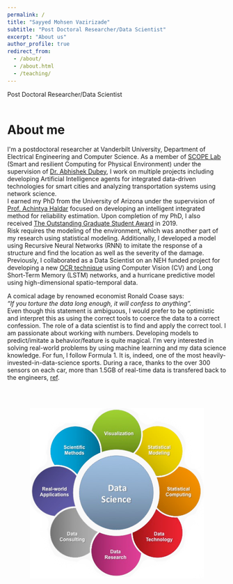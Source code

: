 ```yaml
---
permalink: /
title: "Sayyed Mohsen Vazirizade"
subtitle: "Post Doctoral Researcher/Data Scientist"
excerpt: "About us"
author_profile: true
redirect_from: 
  - /about/
  - /about.html
  - /teaching/
---
```


Post Doctoral Researcher/Data Scientist
<br/><br/>

About me
======
I'm a postdoctoral researcher at Vanderbilt University, Department of Electrical Engineering and Computer Science. As a member of [SCOPE Lab](https://scopelab.ai/) (Smart and resilient Computing for Physical Environment) under the supervision of [Dr. Abhishek Dubey](https://engineering.vanderbilt.edu/bio/abhishek-dubey),
I work on multiple projects including developing Artificial Intelligence agents for integrated data-driven technologies for smart cities and analyzing transportation systems using network science.  
I earned my PhD from the University of Arizona under the supervision of [Prof. Achintya Haldar](https://caem.engineering.arizona.edu/faculty-staff/faculty/achintya-haldar) 
focused on developing an intelligent integrated method for reliability estimation. Upon completion of my PhD, I also received [The Outstanding Graduate Student Award](https://news.engineering.arizona.edu/news/college-celebrates-fall-2019-standout-students) in 2019.  
Risk requires the modeling of the environment, which was another part of my research using statistical modeling. Additionally, I developed a model using Recursive Neural Networks (RNN) to imitate the response of a structure and find the location as well as the severity of the damage. Previously, I collaborated as a Data Scientist on an NEH funded project for developing a new [OCR technique](https://www.youtube.com/channel/UCcq2ciH_Eb0rDckJmS_p-XQ) using Computer Vision (CV) and Long Short-Term Memory (LSTM) networks, and a hurricane predictive model using high-dimensional spatio-temporal data.  

A comical adage by renowned economist Ronald Coase says:  
<em>“If you torture the data long enough, it will confess to anything”.</em>  
Even though this statement is ambiguous, I would prefer to be optimistic and interpret this as using the correct tools to coerce the data to a correct confession.
The role of a data scientist is to find and apply the correct tool. I am passionate about working with numbers. Developing models to predict/imitate a behavior/feature is quite magical. I'm very interested in solving real-world problems by using machine learning and my data science knowledge. 
For fun, I follow Formula 1. It is, indeed, one of the most heavily-invested-in-data-science sports. During a race, thanks to the over 300 sensors on each car, more than 1.5GB of real-time data is transfered back to the engineers, [ref](https://www.mclaren.com/applied/blog/brain-of-an-f1-car-mclaren-ecu/#:~:text=With%20help%20from%20over%20300,over%20750%20million%20data%20points.). 
  
<br/><br/>  
  
  

<p align="center">
<img src='/images/datascience.png' width='400'>
</p>